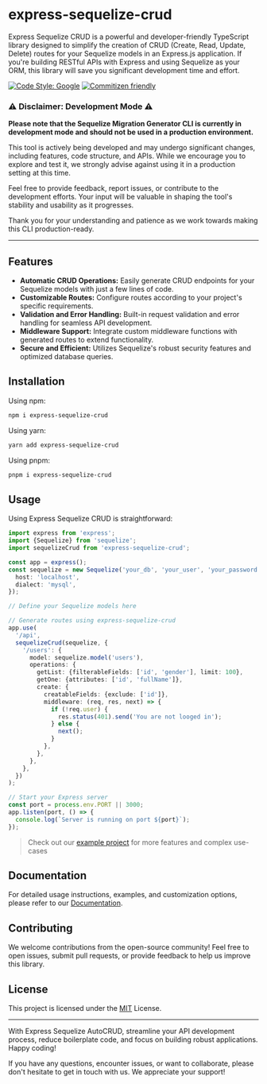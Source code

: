 # express-sequelize-crud

Express Sequelize CRUD is a powerful and developer-friendly TypeScript library designed to simplify the creation of CRUD (Create, Read, Update, Delete) routes for your Sequelize models in an Express.js application. If you're building RESTful APIs with Express and using Sequelize as your ORM, this library will save you significant development time and effort.

[![Code Style: Google](https://img.shields.io/badge/code%20style-google-blueviolet.svg)](https://github.com/google/gts)
[![Commitizen friendly](https://img.shields.io/badge/commitizen-friendly-brightgreen.svg)](http://commitizen.github.io/cz-cli/)

### ⚠️ Disclaimer: Development Mode ⚠️

**Please note that the Sequelize Migration Generator CLI is currently in development mode and should not be used in a production environment.**

This tool is actively being developed and may undergo significant changes, including features, code structure, and APIs. While we encourage you to explore and test it, we strongly advise against using it in a production setting at this time.

Feel free to provide feedback, report issues, or contribute to the development efforts. Your input will be valuable in shaping the tool's stability and usability as it progresses.

Thank you for your understanding and patience as we work towards making this CLI production-ready.

---

## Features

- **Automatic CRUD Operations:** Easily generate CRUD endpoints for your Sequelize models with just a few lines of code.
- **Customizable Routes:** Configure routes according to your project's specific requirements.
- **Validation and Error Handling:** Built-in request validation and error handling for seamless API development.
- **Middleware Support:** Integrate custom middleware functions with generated routes to extend functionality.
- **Secure and Efficient:** Utilizes Sequelize's robust security features and optimized database queries.

## Installation

Using npm:

```bash
npm i express-sequelize-crud
```

Using yarn:

```bash
yarn add express-sequelize-crud
```

Using pnpm:

```bash
pnpm i express-sequelize-crud
```

## Usage

Using Express Sequelize CRUD is straightforward:

```typescript
import express from 'express';
import {Sequelize} from 'sequelize';
import sequelizeCrud from 'express-sequelize-crud';

const app = express();
const sequelize = new Sequelize('your_db', 'your_user', 'your_password', {
  host: 'localhost',
  dialect: 'mysql',
});

// Define your Sequelize models here

// Generate routes using express-sequelize-crud
app.use(
  '/api',
  sequelizeCrud(sequelize, {
    '/users': {
      model: sequelize.model('users'),
      operations: {
        getList: {filterableFields: ['id', 'gender'], limit: 100},
        getOne: {attributes: ['id', 'fullName']},
        create: {
          creatableFields: {exclude: ['id']},
          middleware: (req, res, next) => {
            if (!req.user) {
              res.status(401).send('You are not looged in');
            } else {
              next();
            }
          },
        },
      },
    },
  })
);

// Start your Express server
const port = process.env.PORT || 3000;
app.listen(port, () => {
  console.log(`Server is running on port ${port}`);
});
```

> Check out our [example project](./example) for more features and complex use-cases

## Documentation

For detailed usage instructions, examples, and customization options, please refer to our [Documentation]().

## Contributing

We welcome contributions from the open-source community! Feel free to open issues, submit pull requests, or provide feedback to help us improve this library.

## License

This project is licensed under the [MIT](./LICENSE) License.

---

With Express Sequelize AutoCRUD, streamline your API development process, reduce boilerplate code, and focus on building robust applications. Happy coding!

If you have any questions, encounter issues, or want to collaborate, please don't hesitate to get in touch with us. We appreciate your support!
